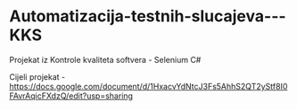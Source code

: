 # Automatizacija-testnih-slucajeva---KKS
Projekat iz Kontrole kvaliteta softvera - Selenium C# 

Cijeli projekat - https://docs.google.com/document/d/1HxacvYdNtcJ3Fs5AhhS2QT2yStf8I0FAvrAqicFXdzQ/edit?usp=sharing
